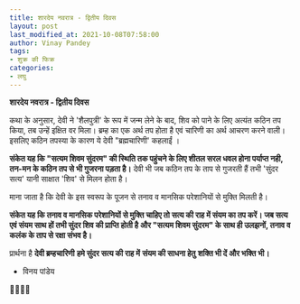 ```yaml
---
title: शारदेय नवरात्र - द्वितीय दिवस
layout: post
last_modified_at: 2021-10-08T07:58:00
author: Vinay Pandey
tags:
- शुक्र की फिक्र
categories:
- लघु
---
```

**शारदेय नवरात्र - द्वितीय दिवस**

कथा के अनुसार, देवी ने 'शैलपुत्री' के रूप में जन्म लेने के बाद, शिव को पाने के लिए अत्यंत कठिन तप किया, तब उन्हें इक्षित वर मिला। ब्रम्ह का एक अर्थ तप होता है एवं चारिणी का अर्थ आचरण करने वाली। इसलिए कठिन तपस्या के कारण ये देवी "ब्रह्मचारिणी' कहलाईं ।

**संकेत यह कि "सत्यम शिवम सुंदरम" की स्थिति तक पहुंचने के लिए शीतल सरल धवल होना पर्याप्त नही, तन-मन के कठिन तप से भी गुजरना पड़ता है।** देवी भी जब कठिन तप के ताप से गुजरती हैं तभी 'सुंदर सत्य' यानी साक्षात 'शिव' से मिलन होता है।

माना जाता है कि देवी के इस स्वरूप के पूजन से तनाव व मानसिक परेशानियों से मुक्ति मिलती है।

**संकेत यह कि तनाव व मानसिक परेशानियों से मुक्ति चाहिए तो सत्य की राह में संयम का तप करें। जब सत्य एवं संयम  साथ हों तभी सुंदर शिव की प्राप्ति होती है और "सत्यम शिवम सुंदरम" के साथ ही उलझनों, तनाव व कलंक के ताप से रक्षा संभव है।**


प्रार्थना है
**देवी ब्रम्हचारिणी**
**हमे सुंदर सत्य की राह में**
**संयम की साधना हेतु**
**शक्ति भी दें और भक्ति भी।**

- विनय पांडेय

🙏🌷🌷🙏


